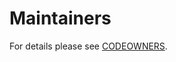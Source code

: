 # Maintainers

For details please see [CODEOWNERS](https://github.com/majieyue/dlrover/blob/lfai-20240919/.github/CODEOWNERS).
